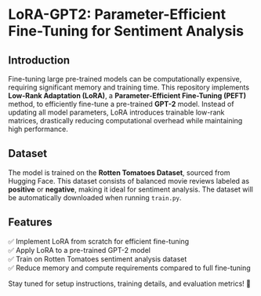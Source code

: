# LoRA-GPT2: Parameter-Efficient Fine-Tuning for Sentiment Analysis  

## Introduction  
Fine-tuning large pre-trained models can be computationally expensive, requiring significant memory and training time. This repository implements **Low-Rank Adaptation (LoRA)**, a **Parameter-Efficient Fine-Tuning (PEFT)** method, to efficiently fine-tune a pre-trained **GPT-2** model. Instead of updating all model parameters, LoRA introduces trainable low-rank matrices, drastically reducing computational overhead while maintaining high performance.  

## Dataset  
The model is trained on the **Rotten Tomatoes Dataset**, sourced from Hugging Face. This dataset consists of balanced movie reviews labeled as **positive** or **negative**, making it ideal for sentiment analysis. The dataset will be automatically downloaded when running `train.py`.  

## Features  
✅ Implement LoRA from scratch for efficient fine-tuning  
✅ Apply LoRA to a pre-trained GPT-2 model  
✅ Train on Rotten Tomatoes sentiment analysis dataset  
✅ Reduce memory and compute requirements compared to full fine-tuning  

Stay tuned for setup instructions, training details, and evaluation metrics! 🚀

